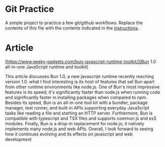 # Git Practice
A simple project to practice a few git/github workflows.  Replace the contents of this file with the contents indicated in the [instructions](./instructions.md).

# Article

[https://www.geeky-gadgets.com/bun-javascript-runtime-toolkit/](Bun 1.0 all-in-one JavaScript runtime and toolkit)

This article discusses Bun 1.0, a new javascript runtime recently reaching version 1.0. what I find interesting is its host of features that set Bun apart from other runtime environments like node.js. One of Bun's most impressive features is its speed; it's significantly faster than node.js when running code and significantly faster in installing packages when compared to npm. Besides its speed, Bun is an all-in-one tool kit with a bundler, package manager, test runner, and built-in APIs supporting everyday JavaScript tasks like reading a file and starting an HTTP server. Furthermore, Bun is compatible with typescript and TSX files and supports common js and es5 modules. Finally, Bun is a drop-in replacement for node.js; it natively implements many node.js and web APIs. Overall, I look forward to seeing how it continues evolving and its effects on javascript and web development


